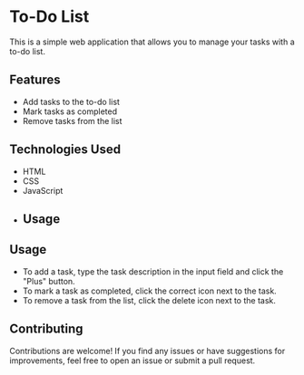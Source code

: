 # To-Do List

This is a simple web application that allows you to manage your tasks with a to-do list.

## Features

- Add tasks to the to-do list
- Mark tasks as completed
- Remove tasks from the list

## Technologies Used

- HTML
- CSS
- JavaScript
- ## Usage

## Usage

- To add a task, type the task description in the input field and click the "Plus" button.
- To mark a task as completed, click the correct icon next to the task.
- To remove a task from the list, click the delete icon next to the task.

## Contributing

Contributions are welcome! If you find any issues or have suggestions for improvements, feel free to open an issue or submit a pull request.
